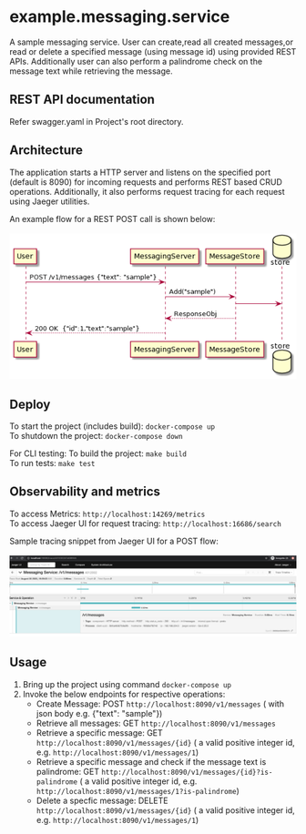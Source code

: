 # example.messaging.service
A sample messaging service. User can create,read all created messages,or read or delete a specified message (using message id) using provided REST APIs. Additionally user can also perform a palindrome check on the message text while retrieving the message. 

## REST API documentation
Refer swagger.yaml in Project's root directory.

## Architecture
The application starts a HTTP server and listens on the specified port (default is 8090) for incoming requests and performs REST based CRUD operations. Additionally, it also performs request tracing for each request using Jaeger utilities.

An example flow for a REST POST call is shown below:
<br>
<br>
![Example Message create flow (POST)](https://github.com/shailendra-k-singh/example.messaging.service/blob/master/images/POST.png?raw=true)

## Deploy
To start the project (includes build): `docker-compose up`
<br>
To shutdown the project: `docker-compose down`

For CLI testing:
To build the project: `make build`
<br>
To run tests: `make test`

## Observability and metrics
To access Metrics: `http://localhost:14269/metrics`
<br>
To access Jaeger UI for request tracing: `http://localhost:16686/search`

Sample tracing snippet from Jaeger UI for a POST flow:
<br>
<br>
![Example tracing for POST call](https://github.com/shailendra-k-singh/example.messaging.service/blob/master/images/trace.png?raw=true)

## Usage

1. Bring up the project using command `docker-compose up`
2. Invoke the below endpoints for respective operations:
	- Create Message: POST `http://localhost:8090/v1/messages` ( with json body e.g. {"text": "sample"})
	- Retrieve all messages: GET `http://localhost:8090/v1/messages`
	- Retrieve a specific message: GET `http://localhost:8090/v1/messages/{id}` ( a valid positive integer id, e.g. `http://localhost:8090/v1/messages/1`)
	- Retrieve a specific message and check if the message text is palindrome: GET `http://localhost:8090/v1/messages/{id}?is-palindrome` ( a valid positive integer id, e.g. `http://localhost:8090/v1/messages/1?is-palindrome`)
	- Delete a specfic message: DELETE `http://localhost:8090/v1/messages/{id}` ( a valid positive integer id, e.g. `http://localhost:8090/v1/messages/1`)
